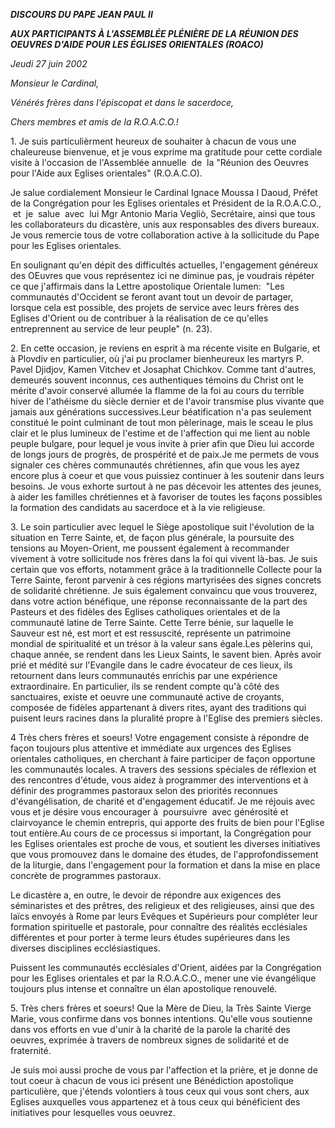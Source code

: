 ***DISCOURS DU PAPE JEAN PAUL II***

***AUX PARTICIPANTS À L'ASSEMBLÉE PLÉNIÈRE DE LA RÉUNION DES OEUVRES D'AIDE POUR LES ÉGLISES ORIENTALES (ROACO)***

*Jeudi 27 juin 2002*

*Monsieur le Cardinal,*

*Vénérés frères dans l'épiscopat et dans le sacerdoce,*

*Chers membres et amis de la R.O.A.C.O.!*

1. Je suis particulièrment heureux de souhaiter à chacun de vous une chaleureuse bienvenue, et je vous exprime ma gratitude pour cette cordiale visite à l'occasion de l'Assemblée annuelle  de  la "Réunion des Oeuvres pour l'Aide aux Eglises orientales" (R.O.A.C.O).

Je salue cordialement Monsieur le Cardinal Ignace Moussa I Daoud, Préfet de la Congrégation pour les Eglises orientales et Président de la R.O.A.C.O.,  et  je  salue  avec  lui Mgr Antonio Maria Vegliò, Secrétaire, ainsi que tous les collaborateurs du dicastère, unis aux responsables des divers bureaux. Je vous remercie tous de votre collaboration active à la sollicitude du Pape pour les Eglises orientales.

En soulignant qu'en dépit des difficultés actuelles, l'engagement généreux des OEuvres que vous représentez ici ne diminue pas, je voudrais répéter ce que j'affirmais dans la Lettre apostolique Orientale lumen:  "Les communautés d'Occident se feront avant tout un devoir de partager, lorsque cela est possible, des projets de service avec leurs frères des Eglises d'Orient ou de contribuer à la réalisation de ce qu'elles entreprennent au service de leur peuple" (n. 23).

2. En cette occasion, je reviens en esprit à ma récente visite en Bulgarie, et à Plovdiv en particulier, où j'ai pu proclamer bienheureux les martyrs P. Pavel Djidjov, Kamen Vitchev et Josaphat Chichkov. Comme tant d'autres, demeurés souvent inconnus, ces authentiques témoins du Christ ont le mérite d'avoir conservé allumée la flamme de la foi au cours du terrible hiver de l'athéisme du siècle dernier et de l'avoir transmise plus vivante que jamais aux générations successives.Leur béatification n'a pas seulement constitué le point culminant de tout mon pèlerinage, mais le sceau le plus clair et le plus lumineux de l'estime et de l'affection qui me lient au noble peuple bulgare, pour lequel je vous invite à prier afin que Dieu lui accorde de longs jours de progrès, de prospérité et de paix.Je me permets de vous signaler ces chères communautés chrétiennes, afin que vous les ayez encore plus à coeur et que vous puissiez continuer à les soutenir dans leurs besoins. Je vous exhorte surtout à ne pas décevoir les attentes des jeunes, à aider les familles chrétiennes et à favoriser de toutes les façons possibles la formation des candidats au sacerdoce et à la vie religieuse.

3. Le soin particulier avec lequel le Siège apostolique suit l'évolution de la situation en Terre Sainte, et, de façon plus générale, la poursuite des tensions au Moyen-Orient, me poussent également à recommander vivement à votre sollicitude nos frères dans la foi qui vivent là-bas. Je suis certain que vos efforts, notamment grâce à la traditionnelle Collecte pour la Terre Sainte, feront parvenir à ces régions martyrisées des signes concrets de solidarité chrétienne. Je suis également convaincu que vous trouverez, dans votre action bénéfique, une réponse reconnaissante de la part des Pasteurs et des fidèles des Eglises catholiques orientales et de la communauté latine de Terre Sainte. Cette Terre bénie, sur laquelle le Sauveur est né, est mort et est ressuscité, représente un patrimoine mondial de spiritualité et un trésor à la valeur sans égale.Les pèlerins qui, chaque année, se rendent dans les Lieux Saints, le savent bien. Après avoir prié et médité sur l'Evangile dans le cadre évocateur de ces lieux, ils retournent dans leurs communautés enrichis par une expérience extraordinaire. En particulier, ils se rendent compte qu'à côté des sanctuaires, existe et oeuvre une communauté active de croyants, composée de fidèles appartenant à divers rites, ayant des traditions qui puisent leurs racines dans la pluralité propre à l'Eglise des premiers siècles.

4 Très chers frères et soeurs! Votre engagement consiste à répondre de façon toujours plus attentive et immédiate aux urgences des Eglises orientales catholiques, en cherchant à faire participer de façon opportune les communautés locales. A travers des sessions spéciales de réflexion et des rencontres d'étude, vous aidez à programmer des interventions et à définir des programmes pastoraux selon des priorités reconnues d'évangélisation, de charité et d'engagement éducatif. Je me réjouis avec vous et je désire vous encourager à  poursuivre  avec générosité et clairvoyance le chemin entrepris, qui apporte des fruits de bien pour l'Eglise tout entière.Au cours de ce processus si important, la Congrégation pour les Eglises orientales est proche de vous, et soutient les diverses initiatives que vous promouvez dans le domaine des études, de l'approfondissement de la liturgie, dans l'engagement pour la formation et dans la mise en place concrète de programmes pastoraux.

Le dicastère a, en outre, le devoir de répondre aux exigences des séminaristes et des prêtres, des religieux et des religieuses, ainsi que des laïcs envoyés à Rome par leurs Evêques et Supérieurs pour compléter leur formation spirituelle et pastorale, pour connaître des réalités ecclésiales différentes et pour porter à terme leurs études supérieures dans les diverses disciplines ecclésiastiques.

Puissent les communautés ecclésiales d'Orient, aidées par la Congrégation pour les Eglises orientales et par la R.O.A.C.O., mener une vie évangélique toujours plus intense et connaître un élan apostolique renouvelé.

5. Très chers frères et soeurs! Que la Mère de Dieu, la Très Sainte Vierge Marie, vous confirme dans vos bonnes intentions. Qu'elle vous soutienne dans vos efforts en vue d'unir à la charité de la parole la charité des oeuvres, exprimée à travers de nombreux signes de solidarité et de fraternité.

Je suis moi aussi proche de vous par l'affection et la prière, et je donne de tout coeur à chacun de vous ici présent une Bénédiction apostolique particulière, que j'étends volontiers à tous ceux qui vous sont chers, aux Eglises auxquelles vous appartenez et à tous ceux qui bénéficient des initiatives pour lesquelles vous oeuvrez.